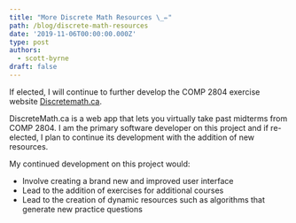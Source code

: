 ```yaml
---
title: "More Discrete Math Resources \_✏️"
path: /blog/discrete-math-resources
date: '2019-11-06T00:00:00.000Z'
type: post
authors:
  - scott-byrne
draft: false
---
```

If elected, I will continue to further develop the COMP 2804 exercise website [Discretemath.ca](https://discretemath.ca/).

DiscreteMath.ca is a web app that lets you virtually take past midterms from COMP 2804. I am the primary software developer on this project and if re-elected, I plan to continue its development with the addition of new resources.

My continued development on this project would:

* Involve creating a brand new and improved user interface
* Lead to the addition of exercises for additional courses
* Lead to the creation of  dynamic resources such as algorithms that  generate new practice questions